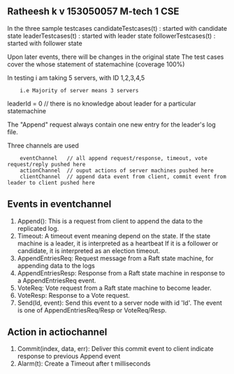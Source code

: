 Ratheesh k v
153050057
M-tech 1 CSE
--------------------------------------------------------------------------------
In the three sample testcases
        candidateTestcases(t) : started with candidate state
        leaderTestcases(t) : started with leader state
        followerTestcases(t) : started with follower state
        
Upon later events, there will be changes in the original state
The test cases cover the whose statement of statemachine (coverage 100%)

In testing i am taking 5 servers, with ID 1,2,3,4,5 

        i.e Majority of server means 3 servers
        
leaderId = 0 // there is no knowledge about leader for a particular statemachine

The "Append" request always contain one new entry for the leader's log file.

Three channels are used

        eventChannel   // all append request/response, timeout, vote request/reply pushed here
        actionChannel  // ouput actions of server machines pushed here
        clientChannel  // append data event from client, commit event from leader to client pushed here


Events in eventchannel
------------------------

1. Append(): 
        This is a request from client to append the data to the replicated log. 
2. Timeout:
        A timeout event meaning depend on the state. 
        If the state machine is a leader, it is interpreted as a heartbeat
        If it is a follower or candidate, it is interpreted as an election timeout.
3. AppendEntriesReq: 
        Request message from a Raft state machine, for appending data to the logs
4. AppendEntriesResp: 
        Response from a Raft state machine in response to a AppendEntriesReq event.
5. VoteReq: 
        Vote request from a Raft state machine to become leader.
6. VoteResp: 
        Response to a Vote request.
7. Send(Id, event):
        Send this event to a server node with id 'Id'. The event is one of AppendEntriesReq/Resp or VoteReq/Resp.

Action in actiochannel
--------------

1. Commit(index, data, err):
         Deliver this commit event to client indicate response to previous Append event
2. Alarm(t): 
        Create a Timeout after t milliseconds




















